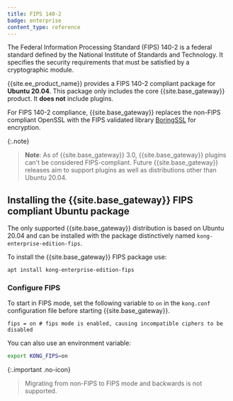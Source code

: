 ```yaml
---
title: FIPS 140-2
badge: enterprise
content_type: reference
---
```


The Federal Information Processing Standard (FIPS) 140-2 is a federal standard defined by the National Institute of Standards and Technology. It specifies the security requirements that must be satisfied by a cryptographic module. 

{{site.ee_product_name}} provides a FIPS 140-2 compliant package for **Ubuntu 20.04**. This package only includes the core {{site.base_gateway}} product. It **does not** include plugins. 

For FIPS 140-2 compliance, {{site.base_gateway}} replaces the non-FIPS compliant OpenSSL with the FIPS validated library [BoringSSL](https://boringssl.googlesource.com/boringssl/) for encryption. 

{:.note}
>**Note**: As of {{site.base_gateway}} 3.0, {{site.base_gateway}} plugins can't be considered FIPS-compliant. Future {{site.base_gateway}} releases aim to support plugins as well as distributions other than Ubuntu 20.04. 

## Installing the {{site.base_gateway}} FIPS compliant Ubuntu package

The only supported {{site.base_gateway}} distribution is based on Ubuntu 20.04 and can be installed with the package distinctively named `kong-enterprise-edition-fips`.

To install the {{site.base_gateway}} FIPS package use:

    apt install kong-enterprise-edition-fips


### Configure FIPS

To start in FIPS mode, set the following variable to `on` in the `kong.conf` configuration file before starting {{site.base_gateway}}. 

```
fips = on # fips mode is enabled, causing incompatible ciphers to be disabled
```

You can also use an environment variable:

```bash
export KONG_FIPS=on
```

{:.important .no-icon}
> Migrating from non-FIPS to FIPS mode and backwards is not supported.
